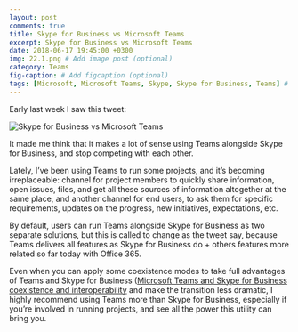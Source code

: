 ```yaml
---
layout: post
comments: true
title: Skype for Business vs Microsoft Teams
excerpt: Skype for Business vs Microsoft Teams
date: 2018-06-17 19:45:00 +0300
img: 22.1.png # Add image post (optional)
category: Teams
fig-caption: # Add figcaption (optional)
tags: [Microsoft, Microsoft Teams, Skype, Skype for Business, Teams] # add tag
---
```


Early last week I saw this tweet:

![Skype for Business vs Microsoft Teams]({{site.baseurl}}/assets/img/22.1.png)

It made me think that it makes a lot of sense using Teams alongside Skype for Business, and stop competing with each other.

Lately, I’ve been using Teams to run some projects, and it’s becoming irreplaceable: channel for project members to quickly share information, open issues, files, and get all these sources of information altogether at the same place, and another channel for end users, to ask them for specific requirements, updates on the progress, new initiatives, expectations, etc.

By default, users can run Teams alongside Skype for Business as two separate solutions, but this is called to change as the tweet say, because Teams delivers all features as Skype for Business do + others features more related so far today with Office 365.

Even when you can apply some coexistence modes to take full advantages of Teams and Skype for Business ([Microsoft Teams and Skype for Business coexistence and interoperability](https://docs.microsoft.com/en-us/MicrosoftTeams/teams-and-skypeforbusiness-coexistence-and-interoperability) and make the transition less dramatic, I highly recommend using Teams more than Skype for Business, especially if you’re involved in running projects, and see all the power this utility can bring you.

